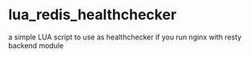 lua_redis_healthchecker
=======================

a simple LUA script to use as healthchecker if you run nginx with resty backend module 
